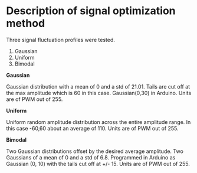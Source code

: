 # Description of signal optimization method
Three signal fluctuation profiles were tested.
1. Gaussian
2. Uniform
3. Bimodal

**Gaussian**

Gaussian distribution with a mean of 0 and a std of 21.01. Tails are cut off at the max amplitude which is 60 in this case. Gaussian(0,30) in Arduino. Units are of PWM out of 255.

**Uniform**

Uniform random amplitude distribution across the entire amplitude range. In this case -60,60 about an average of 110. Units are of PWM out of 255.

**Bimodal**

Two Gaussian distributions offset by the desired average amplitude. Two Gaussians of a mean of 0 and a std of 6.8. Programmed in Arduino as Gaussian (0, 10) with the tails cut off at +/- 15. Units are of PWM out of 255.
